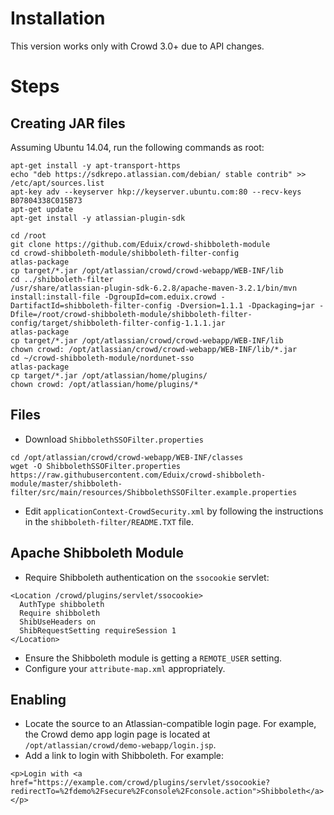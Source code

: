 # Installation

This version works only with Crowd 3.0+ due to API changes.

# Steps

## Creating JAR files

Assuming Ubuntu 14.04, run the following commands as root:

```shell
apt-get install -y apt-transport-https
echo "deb https://sdkrepo.atlassian.com/debian/ stable contrib" >> /etc/apt/sources.list
apt-key adv --keyserver hkp://keyserver.ubuntu.com:80 --recv-keys B07804338C015B73
apt-get update
apt-get install -y atlassian-plugin-sdk

cd /root
git clone https://github.com/Eduix/crowd-shibboleth-module
cd crowd-shibboleth-module/shibboleth-filter-config
atlas-package
cp target/*.jar /opt/atlassian/crowd/crowd-webapp/WEB-INF/lib
cd ../shibboleth-filter
/usr/share/atlassian-plugin-sdk-6.2.8/apache-maven-3.2.1/bin/mvn install:install-file -DgroupId=com.eduix.crowd -DartifactId=shibboleth-filter-config -Dversion=1.1.1 -Dpackaging=jar -Dfile=/root/crowd-shibboleth-module/shibboleth-filter-config/target/shibboleth-filter-config-1.1.1.jar
atlas-package
cp target/*.jar /opt/atlassian/crowd/crowd-webapp/WEB-INF/lib
chown crowd: /opt/atlassian/crowd/crowd-webapp/WEB-INF/lib/*.jar
cd ~/crowd-shibboleth-module/nordunet-sso
atlas-package
cp target/*.jar /opt/atlassian/home/plugins/
chown crowd: /opt/atlassian/home/plugins/*
```

## Files

* Download `ShibbolethSSOFilter.properties`

```shell
cd /opt/atlassian/crowd/crowd-webapp/WEB-INF/classes
wget -O ShibbolethSSOFilter.properties https://raw.githubusercontent.com/Eduix/crowd-shibboleth-module/master/shibboleth-filter/src/main/resources/ShibbolethSSOFilter.example.properties
```

* Edit `applicationContext-CrowdSecurity.xml` by following the instructions in the `shibboleth-filter/README.TXT` file.

## Apache Shibboleth Module

* Require Shibboleth authentication on the `ssocookie` servlet:

```
<Location /crowd/plugins/servlet/ssocookie>
  AuthType shibboleth
  Require shibboleth
  ShibUseHeaders on
  ShibRequestSetting requireSession 1
</Location>
```

* Ensure the Shibboleth module is getting a `REMOTE_USER` setting.
* Configure your `attribute-map.xml` appropriately.

## Enabling

* Locate the source to an Atlassian-compatible login page. For example, the Crowd demo app login page is located at `/opt/atlassian/crowd/demo-webapp/login.jsp`.
* Add a link to login with Shibboleth. For example:

```
<p>Login with <a href="https://example.com/crowd/plugins/servlet/ssocookie?redirectTo=%2fdemo%2Fsecure%2Fconsole%2Fconsole.action">Shibboleth</a></p>
```
